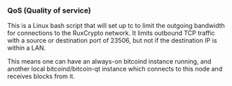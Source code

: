 ### QoS (Quality of service) ###

This is a Linux bash script that will set up tc to limit the outgoing bandwidth for connections to the RuxCrypto network. It limits outbound TCP traffic with a source or destination port of 23506, but not if the destination IP is within a LAN.

This means one can have an always-on bitcoind instance running, and another local bitcoind/bitcoin-qt instance which connects to this node and receives blocks from it.
